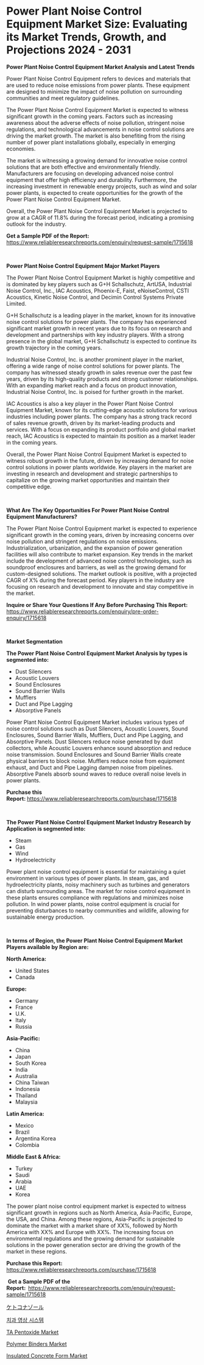 <p><h1>Power Plant Noise Control Equipment Market Size: Evaluating its Market Trends, Growth, and Projections 2024 - 2031</h1></p><p><strong>Power Plant Noise Control Equipment Market Analysis and Latest Trends</strong></p>
<p><p>Power Plant Noise Control Equipment refers to devices and materials that are used to reduce noise emissions from power plants. These equipment are designed to minimize the impact of noise pollution on surrounding communities and meet regulatory guidelines.</p><p>The Power Plant Noise Control Equipment Market is expected to witness significant growth in the coming years. Factors such as increasing awareness about the adverse effects of noise pollution, stringent noise regulations, and technological advancements in noise control solutions are driving the market growth. The market is also benefiting from the rising number of power plant installations globally, especially in emerging economies.</p><p>The market is witnessing a growing demand for innovative noise control solutions that are both effective and environmentally friendly. Manufacturers are focusing on developing advanced noise control equipment that offer high efficiency and durability. Furthermore, the increasing investment in renewable energy projects, such as wind and solar power plants, is expected to create opportunities for the growth of the Power Plant Noise Control Equipment Market.</p><p>Overall, the Power Plant Noise Control Equipment Market is projected to grow at a CAGR of 11.8% during the forecast period, indicating a promising outlook for the industry.</p></p>
<p><strong>Get a Sample PDF of the Report:&nbsp;</strong> <a href="https://www.reliableresearchreports.com/enquiry/request-sample/1715618">https://www.reliableresearchreports.com/enquiry/request-sample/1715618</a></p>
<p>&nbsp;</p>
<p><strong>Power Plant Noise Control Equipment Major Market Players</strong></p>
<p><p>The Power Plant Noise Control Equipment Market is highly competitive and is dominated by key players such as G+H Schallschutz, ArtUSA, Industrial Noise Control, Inc., IAC Acoustics, Phoenix-E, Faist, eNoiseControl, CSTI Acoustics, Kinetic Noise Control, and Decimin Control Systems Private Limited. </p><p>G+H Schallschutz is a leading player in the market, known for its innovative noise control solutions for power plants. The company has experienced significant market growth in recent years due to its focus on research and development and partnerships with key industry players. With a strong presence in the global market, G+H Schallschutz is expected to continue its growth trajectory in the coming years.</p><p>Industrial Noise Control, Inc. is another prominent player in the market, offering a wide range of noise control solutions for power plants. The company has witnessed steady growth in sales revenue over the past few years, driven by its high-quality products and strong customer relationships. With an expanding market reach and a focus on product innovation, Industrial Noise Control, Inc. is poised for further growth in the market.</p><p>IAC Acoustics is also a key player in the Power Plant Noise Control Equipment Market, known for its cutting-edge acoustic solutions for various industries including power plants. The company has a strong track record of sales revenue growth, driven by its market-leading products and services. With a focus on expanding its product portfolio and global market reach, IAC Acoustics is expected to maintain its position as a market leader in the coming years.</p><p>Overall, the Power Plant Noise Control Equipment Market is expected to witness robust growth in the future, driven by increasing demand for noise control solutions in power plants worldwide. Key players in the market are investing in research and development and strategic partnerships to capitalize on the growing market opportunities and maintain their competitive edge.</p></p>
<p>&nbsp;</p>
<p><strong>What Are The Key Opportunities For Power Plant Noise Control Equipment Manufacturers?</strong></p>
<p><p>The Power Plant Noise Control Equipment market is expected to experience significant growth in the coming years, driven by increasing concerns over noise pollution and stringent regulations on noise emissions. Industrialization, urbanization, and the expansion of power generation facilities will also contribute to market expansion. Key trends in the market include the development of advanced noise control technologies, such as soundproof enclosures and barriers, as well as the growing demand for custom-designed solutions. The market outlook is positive, with a projected CAGR of X% during the forecast period. Key players in the industry are focusing on research and development to innovate and stay competitive in the market.</p></p>
<p><strong>Inquire or Share Your Questions If Any Before Purchasing This Report:</strong> <a href="https://www.reliableresearchreports.com/enquiry/pre-order-enquiry/1715618">https://www.reliableresearchreports.com/enquiry/pre-order-enquiry/1715618</a></p>
<p>&nbsp;</p>
<p><strong>Market Segmentation</strong></p>
<p><strong>The Power Plant Noise Control Equipment Market Analysis by types is segmented into:</strong></p>
<p><ul><li>Dust Silencers</li><li>Acoustic Louvers</li><li>Sound Enclosures</li><li>Sound Barrier Walls</li><li>Mufflers</li><li>Duct and Pipe Lagging</li><li>Absorptive Panels</li></ul></p>
<p><p>Power Plant Noise Control Equipment Market includes various types of noise control solutions such as Dust Silencers, Acoustic Louvers, Sound Enclosures, Sound Barrier Walls, Mufflers, Duct and Pipe Lagging, and Absorptive Panels. Dust Silencers reduce noise generated by dust collectors, while Acoustic Louvers enhance sound absorption and reduce noise transmission. Sound Enclosures and Sound Barrier Walls create physical barriers to block noise. Mufflers reduce noise from equipment exhaust, and Duct and Pipe Lagging dampen noise from pipelines. Absorptive Panels absorb sound waves to reduce overall noise levels in power plants.</p></p>
<p><strong>Purchase this Report:&nbsp;</strong><a href="https://www.reliableresearchreports.com/purchase/1715618">https://www.reliableresearchreports.com/purchase/1715618</a></p>
<p>&nbsp;</p>
<p><strong>The Power Plant Noise Control Equipment Market Industry Research by Application is segmented into:</strong></p>
<p><ul><li>Steam</li><li>Gas</li><li>Wind</li><li>Hydroelectricity</li></ul></p>
<p><p>Power plant noise control equipment is essential for maintaining a quiet environment in various types of power plants. In steam, gas, and hydroelectricity plants, noisy machinery such as turbines and generators can disturb surrounding areas. The market for noise control equipment in these plants ensures compliance with regulations and minimizes noise pollution. In wind power plants, noise control equipment is crucial for preventing disturbances to nearby communities and wildlife, allowing for sustainable energy production.</p></p>
<p>&nbsp;</p>
<p><strong>In terms of Region, the Power Plant Noise Control Equipment Market Players available by Region are:</strong></p>
<p>
    <p> <strong> North America: </strong>
        <ul>
            <li>United States</li>
            <li>Canada</li>
        </ul>
        </p> 
    <p> <strong> Europe: </strong>
        <ul>
            <li>Germany</li>
            <li>France</li>
            <li>U.K.</li>
            <li>Italy</li>
            <li>Russia</li>
        </ul>
        </p> 
    <p> <strong> Asia-Pacific: </strong>
        <ul>
            <li>China</li>
            <li>Japan</li>
            <li>South Korea</li>
            <li>India</li>
            <li>Australia</li>
            <li>China Taiwan</li>
            <li>Indonesia</li>
            <li>Thailand</li>
            <li>Malaysia</li>
        </ul>
        </p> 
    <p> <strong> Latin America: </strong>
        <ul>
            <li>Mexico</li>
            <li>Brazil</li>
            <li>Argentina Korea</li>
            <li>Colombia</li>
        </ul>
        </p> 
    <p> <strong> Middle East & Africa: </strong>
        <ul>
            <li>Turkey</li>
            <li>Saudi</li>
            <li>Arabia</li>
            <li>UAE</li>
            <li>Korea</li>
        </ul>
    </p>
    </p>
<p><p>The power plant noise control equipment market is expected to witness significant growth in regions such as North America, Asia-Pacific, Europe, the USA, and China. Among these regions, Asia-Pacific is projected to dominate the market with a market share of XX%, followed by North America with XX% and Europe with XX%. The increasing focus on environmental regulations and the growing demand for sustainable solutions in the power generation sector are driving the growth of the market in these regions.</p></p>
<p><strong>Purchase this Report: </strong><a href="https://www.reliableresearchreports.com/purchase/1715618">https://www.reliableresearchreports.com/purchase/1715618</a></p>
<p>&nbsp;<strong>Get a Sample PDF of the Report:&nbsp;&nbsp;</strong><a href="https://www.reliableresearchreports.com/enquiry/request-sample/1715618">https://www.reliableresearchreports.com/enquiry/request-sample/1715618</a></p>
<p><strong></strong></p>
<p><p><a href="https://github.com/xnljig2898992/Market-Research-Report-List-1/blob/main/8511379183399.md">ケトコナゾール</a></p><p><a href="https://github.com/vsn7qpua81q/Market-Research-Report-List-1/blob/main/1597884183455.md">치과 영상 시스템</a></p><p><a href="https://issuu.com/reportprime-2/docs/ta-pentoxide-market-size-2030.pptx">TA Pentoxide Market</a></p><p><a href="https://view.publitas.com/reportprime-1/polymer-binders-market-analysis-and-market-size-global-industry-overview-market-segmentation-and-forecast-2024-to-2031/">Polymer Binders Market</a></p><p><a href="https://view.publitas.com/reportprime-1/insulated-concrete-form-market-dynamics-2024-2031-also-about-its-market-trends-projections-and-opportunities/">Insulated Concrete Form Market</a></p></p>